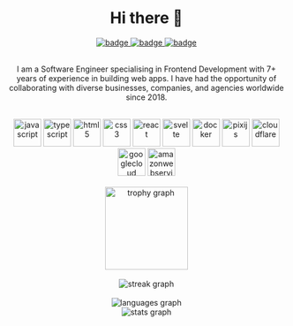 <h1 align="center">Hi there 👋</h1>

<div align=center>
  <a href="https://www.linkedin.com/in/rabiibouhestine/">
    <img src="https://img.shields.io/badge/Linkedin-rabiibouhestine-0a66c2" alt="badge" />
  </a>
  <a href="mailto:rabiibouhestine@gmail.com">
    <img src="https://img.shields.io/badge/Email-rabiibouhestine@gmail.com-c71610" alt="badge" />
  </a>
  <a href="https://rabiibouhestine.com/">
    <img src="https://img.shields.io/badge/Website-rabiibouhestine.com-08851b" alt="badge" />
  </a>
</div>

<br>

<p align="center"> 
I am a Software Engineer specialising in Frontend Development with 7+ years of experience in building web apps. I have had the opportunity of collaborating with diverse businesses, companies, and agencies worldwide since 2018.
</p>

<br>

<div align=center>
<img src="https://cdn.jsdelivr.net/gh/devicons/devicon@latest/icons/javascript/javascript-original.svg" height="50" width="50" alt="javascript" />
<img src="https://cdn.jsdelivr.net/gh/devicons/devicon@latest/icons/typescript/typescript-original.svg" height="50" width="50" alt="typescript" />
<img src="https://cdn.jsdelivr.net/gh/devicons/devicon@latest/icons/html5/html5-original.svg" height="50" width="50" alt="html5" />
<img src="https://cdn.jsdelivr.net/gh/devicons/devicon@latest/icons/css3/css3-original.svg" height="50" width="50" alt="css3" />
<img src="https://cdn.jsdelivr.net/gh/devicons/devicon@latest/icons/react/react-original.svg" height="50" width="50" alt="react" />
<img src="https://cdn.jsdelivr.net/gh/devicons/devicon@latest/icons/svelte/svelte-original.svg" height="50" width="50" alt="svelte" />
<img src="https://cdn.jsdelivr.net/gh/devicons/devicon@latest/icons/docker/docker-original.svg" height="50" width="50" alt="docker" />
<img src="https://cdn.jsdelivr.net/gh/devicons/devicon@latest/icons/pixijs/pixijs-original.svg" height="50" width="50" alt="pixijs" />
<img src="https://cdn.jsdelivr.net/gh/devicons/devicon@latest/icons/cloudflare/cloudflare-original.svg" height="50" width="50" alt="cloudflare" />
<img src="https://cdn.jsdelivr.net/gh/devicons/devicon@latest/icons/googlecloud/googlecloud-original.svg" height="50" width="50" alt="googlecloud" />
<img src="https://cdn.jsdelivr.net/gh/devicons/devicon@latest/icons/amazonwebservices/amazonwebservices-original-wordmark.svg" height="50" width="50" alt="amazonwebservices" />
</div>

<br>

<div align="center">
  <img src="https://github-profile-trophy.vercel.app?username=rabiibouhestine&theme=dracula&title=Commits%2CReviews%2CExperience%2CIssues%2CPullRequest%2CStars%2CRepositories%2CFollowers&rank=SECRET%2CSSS%2CSS%2CS%2CAAA%2CAA%2CA&column=5&row=1&margin-w=16&margin-h=8&no-bg=false&no-frame=false" height="150" alt="trophy graph"/>
</div>

<br>

<div align="center">
  <img src="https://streak-stats.demolab.com?user=rabiibouhestine&theme=dracula&hide_border=false&border_radius=4.5&short_numbers=true&mode=daily&exclude_days=&disable_animations=false&card_width=700&card_height=195&hide_total_contributions=false&hide_current_streak=false&hide_longest_streak=false" alt="streak graph"  />
</div>

<br>

<div align="center">
  <img src="https://github-readme-stats.vercel.app/api/top-langs?username=rabiibouhestine&theme=dracula&custom_title=Most+Used+Languages&layout=normal&stats_format=percentages&langs_count=3&card_width=700&border_radius=4.5&hide_title=false&disable_animations=false&hide_progress=false&hide_border=false" alt="languages graph"/>
</div>

<div align="center">
  <img src="https://github-readme-stats.vercel.app/api?username=rabiibouhestine&theme=dracula&rank_icon=github&number_format=short&show=&custom_title=Github+Stats&border_radius=4.5&card_width=700&hide_border=false&hide_title=false&hide_rank=false&show_icons=true&include_all_commits=true&disable_animations=false" alt="stats graph"  />
</div>
